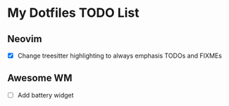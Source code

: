 # My Dotfiles TODO List

## Neovim
- [x] Change treesitter highlighting to always emphasis TODOs and FIXMEs

## Awesome WM
- [ ] Add battery widget
